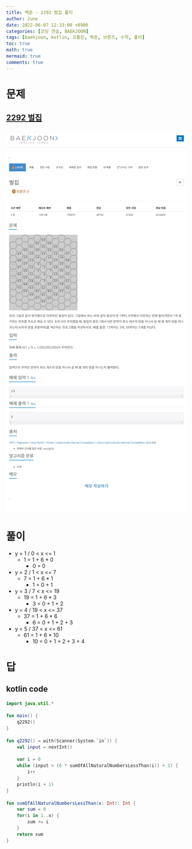 ```yaml
---
title: 백준 - 2292 벌집 풀이
author: June
date: 2022-06-07 12:33:00 +0900
categories: [코딩 연습, BAEKJOON]
tags: [baekjoon, kotlin, 코틀린, 백준, 브론즈, 수학, 풀이]
toc: true
math: true
mermaid: true
comments: true
---
```

# 문제
## [2292 벌집](https://www.acmicpc.net/problem/2292)
## ![screencapture](/posts/coding-practice/baekjoon/screencapture-acmicpc-net-problem-2292.png)

# 풀이
- y = 1 / 0 < x <= 1
  - 1 = 1 + 6 * 0
    - 0 = 0
- y = 2 / 1 < x <= 7
  - 7 = 1 + 6 * 1
    - 1 = 0 + 1
- y = 3 / 7 < x <= 19
  - 19 = 1 + 6 * 3
    - 3 = 0 + 1 + 2
- y = 4 / 19 < x <= 37
  - 37 = 1 + 6 * 6
    - 6 = 0 + 1 + 2 + 3
- y = 5 / 37 < x <= 61
  - 61 = 1 + 6 * 10
    - 10 = 0 + 1 + 2 + 3 + 4

# 답
## kotlin code
```kotlin
import java.util.*

fun main() {
    q2292()
}

fun q2292() = with(Scanner(System.`in`)) {
    val input = nextInt()
    
    var i = 0
    while (input > (6 * sumOfAllNaturalNumbersLessThan(i)) + 1) {
        i++
    }
    println(i + 1)
}

fun sumOfAllNaturalNumbersLessThan(x: Int): Int {
    var sum = 0
    for(i in 1..x) {
        sum += i
    }
    return sum
}
```